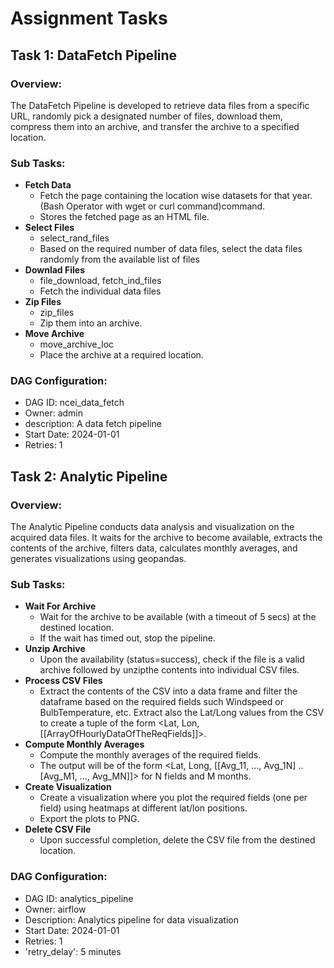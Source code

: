 # Assignment Tasks

## Task 1: DataFetch Pipeline

### Overview:
The DataFetch Pipeline is developed to retrieve data files from a specific URL, randomly pick a designated number of files, download them, compress them into an archive, and transfer the archive to a specified location.

### Sub Tasks:
- **Fetch Data**
  - Fetch the page containing the location wise datasets for that year. (Bash Operator with wget or curl command)command.
  - Stores the fetched page as an HTML file.
- **Select Files**
  - select_rand_files
  - Based on the required number of data files, select the data files randomly from the available list of files
- **Downlad Files**
  - file_download, fetch_ind_files
  - Fetch the individual data files
- **Zip Files**
  - zip_files
  - Zip them into an archive.
- **Move Archive**
  - move_archive_loc
  - Place the archive at a required location.

### DAG Configuration:
- DAG ID: ncei_data_fetch
- Owner: admin
- description: A data fetch pipeline
- Start Date: 2024-01-01
- Retries: 1

## Task 2: Analytic Pipeline

### Overview:
The Analytic Pipeline conducts data analysis and visualization on the acquired data files. It waits for the archive to become available, extracts the contents of the archive, filters data, calculates monthly averages, and generates visualizations using geopandas.

### Sub Tasks:
- **Wait For Archive**
  - Wait for the archive to be available (with a timeout of 5 secs) at the destined location. 
  - If the wait has timed out, stop the pipeline.
- **Unzip Archive**
  - Upon the availability (status=success), check if the file is a valid archive followed by unzipthe contents into individual CSV files.
- **Process CSV Files**
  - Extract the contents of the CSV into a data frame and filter the dataframe based on the required fields such Windspeed or BulbTemperature, etc. Extract also the Lat/Long values from the CSV to create a tuple of the form <Lat, Lon, [[ArrayOfHourlyDataOfTheReqFields]]>.
- **Compute Monthly Averages**
  - Compute the monthly averages of the required fields.
  - The output will be of the form <Lat, Long, [[Avg_11, ..., Avg_1N] .. [Avg_M1, ..., Avg_MN]]> for N fields and M months.
- **Create Visualization**
  - Create a visualization where you plot the required fields (one per field) using heatmaps at different lat/lon positions.
  - Export the plots to PNG.
- **Delete CSV File**
  - Upon successful completion, delete the CSV file from the destined location.

### DAG Configuration:
- DAG ID: analytics_pipeline
- Owner: airflow
- Description: Analytics pipeline for data visualization
- Start Date: 2024-01-01
- Retries: 1
- 'retry_delay': 5 minutes
